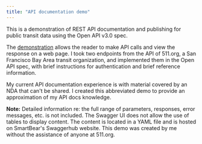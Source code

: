 ```yaml
---
title: "API documentation demo"
---
```


This is a demonstration of REST API documentation and publishing for public transit data using the Open API v3.0 spec. 

The [demonstration](https://app.swaggerhub.com/apis-docs/bennetthub500/511v2/1.0.0) allows the reader to make API calls and view the response on a web page. I took two endpoints from the API of 511.org, a San Francisco Bay Area transit organization, and implemented them in the Open API spec, with brief instructions for authentication and brief reference information.  

My current API documentation experience is with material covered by an NDA that can't be shared. I created this abbreviated demo to provide an approximation of my API docs knowledge. 

**Note:** Detailed information re: the full range of parameters, responses, error messages, etc. is not included. The Swagger UI does not allow the use of tables to display content.  The content is located in a YAML file and is hosted on SmartBear's Swaggerhub website.  This demo was created by me without the assistance of anyone at 511.org. 
